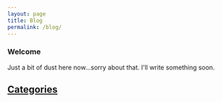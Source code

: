 ```yaml
---
layout: page
title: Blog
permalink: /blog/
---
```


### Welcome  

Just a bit of dust here now...sorry about that. I'll write something soon.

## [Categories](/blog/categories)
